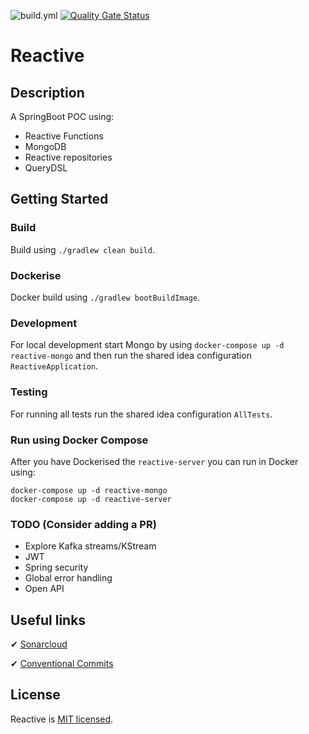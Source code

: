 ![build.yml](https://github.com/kliarist/reactive/actions/workflows/build.yml/badge.svg?branch=main)
[![Quality Gate Status](https://sonarcloud.io/api/project_badges/measure?project=reactive&metric=alert_status)](https://sonarcloud.io/summary/new_code?id=kliarist_reactive)

# Reactive

## Description
A SpringBoot POC using:
* Reactive Functions
* MongoDB
* Reactive repositories  
* QueryDSL

## Getting Started

### Build
Build using `./gradlew clean build`.

### Dockerise  
Docker build using `./gradlew bootBuildImage`.

### Development  
For local development start Mongo by using `docker-compose up -d reactive-mongo` and then run the 
  shared idea configuration `ReactiveApplication`.

### Testing
For running all tests run the shared idea configuration `AllTests`.

### Run using Docker Compose

After you have Dockerised the `reactive-server` you can run in Docker using: 
```
docker-compose up -d reactive-mongo
docker-compose up -d reactive-server
```

### TODO (Consider adding a PR)
* Explore Kafka streams/KStream
* JWT
* Spring security
* Global error handling
* Open API

## Useful links

✔ [Sonarcloud](https://sonarcloud.io/project/overview?id=reactive)

✔ [Conventional Commits](https://www.conventionalcommits.org/en/v1.0.0/)

## License

Reactive is [MIT licensed](LICENSE.md).



